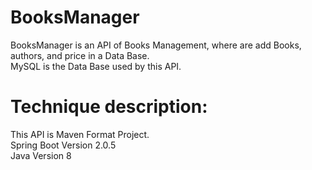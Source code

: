 # BooksManager
BooksManager is an API of Books Management, where are add Books, authors, and price in a Data Base.  
MySQL is the Data Base used by this API.

# Technique description: 
This API is Maven Format Project.  
Spring Boot Version 2.0.5  
Java Version 8
